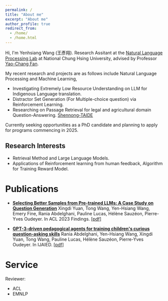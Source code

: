 ```yaml
---
permalink: /
title: "About me"
excerpt: "About me"
author_profile: true
redirect_from: 
  - /home/
  - /home.html
---
```


Hi, I'm Yenhsiang Wang (王彥翔). Research Assitant at the [Natural Language Processing Lab](https://nlpnchu.org/) at National Chung Hsing University, advised by  Professor [Yao-Chang Fan](https://yfan.nlpnchu.org/). 


My recent research and projects are as follows include Natural Language Processing and Machine Learning,

- Investigating Extremely Low Resource Understanding on LLM for Indigenous Language translation.
- Distractor Set Generation (For Multiple-choice question) via Reinforcement Learning.
- Researching on Passage Retrieval for legal and agricultural domain Question-Answering. [Shennong-TAIDE](https://demetergptv2.nlpnchu.org/index.html)

Currently seeking opportunities as a PhD candidate and planning to apply for programs commencing in 2025.


## Research Interests
* Retrieval Method and Large Language Models.
* Applications of Reinforcement learning from human feedback, Algorithm for Training Reward Model.

# Publications

- **[Selecting Better Samples from Pre-trained LLMs: A Case Study on Question Generation](https://arxiv.org/abs/2209.11000)** Xingdi Yuan, Tong Wang, Yen-Hsiang Wang, Emery Fine, Rania Abdelghani, Pauline Lucas, Hélène Sauzéon, Pierre-Yves Oudeyer. In ACL 2023 Findings. [[pdf]](https://arxiv.org/pdf/2209.11000.pdf)


- **[GPT-3-driven pedagogical agents for training children's curious question-asking skills](https://arxiv.org/pdf/2211.14228.pdf)** Rania Abdelghani, Yen-Hsiang Wang, Xingdi Yuan, Tong Wang, Pauline Lucas, Hélène Sauzéon, Pierre-Yves Oudeyer. In IJAIED. [[pdf]](https://arxiv.org/pdf/2211.14228.pdf)

# Service
Reviewer:
* ACL
* EMNLP
